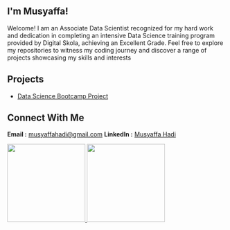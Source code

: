 I'm Musyaffa!
---------------------------------------------------------------------------------------------------------------------------------------------
Welcome! I am an Associate Data Scientist recognized for my hard work and dedication in completing an intensive Data Science training program provided by Digital Skola, achieving an Excellent Grade. Feel free to explore my repositories to witness my coding journey and discover a range of projects showcasing my skills and interests

Projects
---------------------------------------------------------------------------------------------------------------------------------------------
- [Data Science Bootcamp Project](https://github.com/mosyaffa/Portofolio-Bootcamp-Data-Science-D---Digital-Skola-Batch-32)

Connect With Me
---------------------------------------------------------------------------------------------------------------------------------------------
**Email    :** musyaffahadi@gmail.com
**LinkedIn :** [Musyaffa Hadi](https://www.linkedin.com/in/musyaffa-hadi/)


<p align="left">
<a href="https://github.com/mosyaffa">
  <img height="180em" src="https://github-readme-stats-eight-theta.vercel.app/api?username=mosyaffa&show_icons=true&theme=algolia&include_all_commits=true&count_private=true"/>
  <img height="180em" src="https://github-readme-stats-eight-theta.vercel.app/api/top-langs/?username=mosyaffa&layout=compact&langs_count=8&theme=algolia"/>
</a>
</p>
